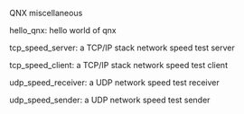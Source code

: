 QNX miscellaneous

hello_qnx: hello world of qnx

tcp_speed_server: a TCP/IP stack network speed test server

tcp_speed_client: a TCP/IP stack network speed test client

udp_speed_receiver: a UDP network speed test receiver

udp_speed_sender: a UDP network speed test sender

